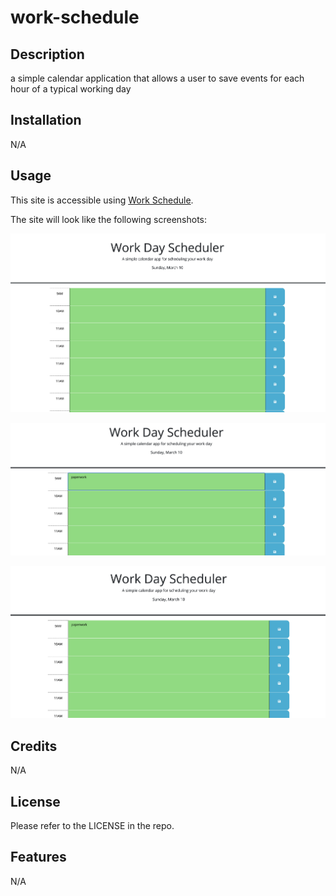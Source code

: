 # work-schedule

## Description

a simple calendar application that allows a user to save events for each hour of a typical working day

## Installation

N/A

## Usage

This site is accessible using [Work Schedule]().

The site will look like the following screenshots:

![work schedule screenshot 1](/assets/Screenshot%202024-03-10%20at%205.38.31%20AM.png)

![work schedule screenshot 2](/assets/Screenshot%202024-03-10%20at%205.39.12%20AM.png)

![work schedule screenshot 3](/assets/Screenshot%202024-03-10%20at%205.39.34%20AM.png)

## Credits

N/A

## License

Please refer to the LICENSE in the repo.

## Features

N/A

